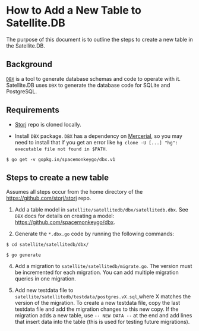 # How to Add a New Table to Satellite.DB

The purpose of this document is to outline the steps to create a new table in the Satellite.DB.

## Background

[`DBX`](https://github.com/spacemonkeygo/dbx) is a tool to generate database schemas and code to operate with it. Satellite.DB  uses `DBX` to generate the database code for SQLite and PostgreSQL.

## Requirements

- [Storj](https://github.com/storj/storj) repo is cloned locally.

- Install `DBX` package.  `DBX` has a dependency on [Mercerial](https://www.mercurial-scm.org/wiki/), so you may need to install that if you get an error like `hg clone -U [...] "hg": executable file not found in $PATH`.

`$ go get -v gopkg.in/spacemonkeygo/dbx.v1`

## Steps to create a new table

Assumes all steps occur from the home directory of the https://github.com/storj/storj repo.

1. Add a table model in `satellite/satellitedb/dbx/satellitedb.dbx`. See `DBX` docs for details on creating a model: https://github.com/spacemonkeygo/dbx.

2. Generate the `*.dbx.go` code by running the following commands:

`$ cd satellite/satellitedb/dbx/`

`$ go generate`

4. Add a migration to `satellite/satellitedb/migrate.go`. The version must be incremented for each migration. You can add multiple migration queries in one migration.

5. Add new testdata file to `satellite/satellitedb/testdata/postgres.vX.sql`,where X matches the version of the migration. To create a new testdata file, copy the last testdata file and add the migration changes to this new copy.  If the migration adds a new table, use `-- NEW DATA --` at the end and add lines that insert data into the table (this is used for testing future migrations).
